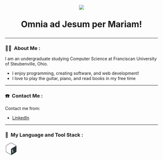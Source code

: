 <p align="center">
  <img src="https://capsule-render.vercel.app/api?type=waving&height=115&color=gradient&text=Joshua%20Fouch&textBg=false&animation=fadeIn&stroke=00000&section=header&descAlign=39&descAlignY=59&strokeWidth=2&fontAlign=50&fontAlignY=43&fontSize=60"/>
</p>

<p align="center" style="font-size: 2em; font-weight: bold;">
  Omnia ad Jesum per Mariam!
</p>

---

<!--about me-->
### 👨‍💻 &nbsp;About Me :

I am an undergraduate studying Computer Science at Franciscan University of Steubenville, Ohio.
- I enjoy programming, creating software, and web development!
- I love to play the guitar, piano, and read books in my free time

---

<!--contacts-->
### ☎️ &nbsp;Contact Me :

Contact me from:
- <a href="https://www.linkedin.com/in/joshua-fouch12/">LinkedIn</a>

---

<!--skills and tech stack-->
### 🧰 &nbsp;My Language and Tool Stack :

<p>
  <img src="https://github.com/devicons/devicon/blob/master/icons/bash/bash-original.svg" title="bash" alt="bash" width="40" height="40"/>&nbsp;
</p>
